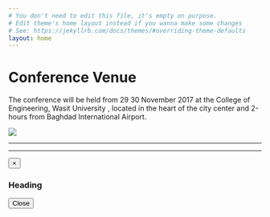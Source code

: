 ```yaml
---
# You don't need to edit this file, it's empty on purpose.
# Edit theme's home layout instead if you wanna make some changes
# See: https://jekyllrb.com/docs/themes/#overriding-theme-defaults
layout: home
---
```


# Conference Venue

The conference will be held from 29 30  November 2017 at the College of Engineering, Wasit University , located in the heart of the city center and 2-hours from Baghdad International Airport. 

<div class="row">
<div class="col-lg-3 col-sm-4 col-xs-6"><a title="Image 1" href="#"><img class="thumbnail img-responsive" src="//placehold.it/600x350"></a></div>


<hr>

<hr>
</div>
</div>
<div tabindex="-1" class="modal fade" id="myModal" role="dialog">
<div class="modal-dialog">
<div class="modal-content">
<div class="modal-header">
<button class="close" type="button" data-dismiss="modal">×</button>
<h3 class="modal-title">Heading</h3>
</div>
<div class="modal-body">

</div>
<div class="modal-footer">
<button class="btn btn-default" data-dismiss="modal">Close</button>
</div>
</div>
</div>
<script type="text/javascript" src="//code.jquery.com/jquery-1.10.2.min.js"></script>
<script type="text/javascript" src="//netdna.bootstrapcdn.com/bootstrap/3.2.0/js/bootstrap.min.js"></script>
<script type="text/javascript">
$(document).ready(function() {
$('.thumbnail').click(function(){
$('.modal-body').empty();
var title = $(this).parent('a').attr("title");
$('.modal-title').html(title);
$($(this).parents('div').html()).appendTo('.modal-body');
$('#myModal').modal({show:true});
});
});
</script>
